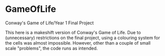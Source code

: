 # GameOfLife
Conway's Game of Life/Year 1 Final Project

This here is a makeshift version of Conway's Game of Life. Due to (unnecessary) restrictions on the final project, using a colouring system for the cells was almost impossible. However, other than a couple of small scale "problems", the code runs as intended.
